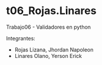 # t06_Rojas.Linares
Trabajo06 - Validadores en python 

Integrantes:
- Rojas Lizana, Jhordan Napoleon 
- Linares Olano, Yerson Erick
